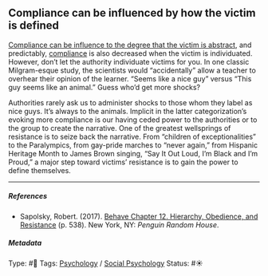 ## Compliance can be influenced by how the victim is defined

[Compliance can be influence to the degree that the victim is abstract](Compliance%20can%20be%20influence%20to%20the%20degree%20that%20the%20victim%20is%20abstract.md), and predictably, [compliance]() is also decreased when the victim is individuated. However, don’t let the authority individuate victims for you. In one classic Milgram-esque study, the scientists would “accidentally” allow a teacher to overhear their opinion of the learner. “Seems like a nice guy” versus “This guy seems like an animal.” Guess who’d get more shocks?

Authorities rarely ask us to administer shocks to those whom they label as nice guys. It’s always to the animals. Implicit in the latter categorization’s evoking more compliance is our having ceded power to the authorities or to the group to create the narrative. One of the greatest wellsprings of resistance is to seize back the narrative. From “children of exceptionalities” to the Paralympics, from gay-pride marches to “never again,” from Hispanic Heritage Month to James Brown singing, “Say It Out Loud, I’m Black and I’m Proud,” a major step toward victims’ resistance is to gain the power to define themselves.

---

##### References

* Sapolsky, Robert. (2017). [Behave Chapter 12. Hierarchy, Obedience, and Resistance](Behave%20Chapter%2012.%20Hierarchy,%20Obedience,%20and%20Resistance.md) (p. 538). New York, NY: *Penguin Random House*. 

##### Metadata

Type: #🔴 
Tags: [Psychology](Psychology.md) / [Social Psychology](Social%20Psychology.md) 
Status: #☀️ 
